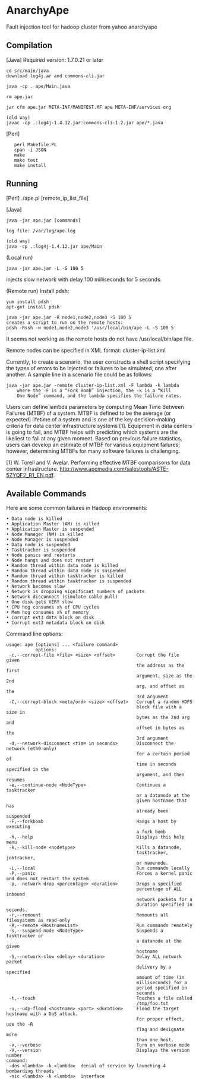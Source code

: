 AnarchyApe
==========

Fault injection tool for hadoop cluster from yahoo anarchyape


Compilation 
-----------
[Java]
Required version: 1.7.0.21 or later
```
cd src/main/java
download log4j.ar and commons-cli.jar

java -cp . ape/Main.java

rm ape.jar

jar cfm ape.jar META-INF/MANIFEST.MF ape META-INF/services org

(old way)
javac -cp .:log4j-1.4.12.jar:commons-cli-1.2.jar ape/*.java
```

[Perl]
```
   perl Makefile.PL
   cpan -i JSON
   make
   make test
   make install
```

Running 
-------
[Perl]
./ape.pl [remote_ip_list_file]

[Java]
```
java -jar ape.jar [commands]

log file: /var/log/ape.log

(old way)
java -cp .:log4j-1.4.12.jar ape/Main
```

(Local run)
```
java -jar ape.jar -L -S 100 5
```
injects slow network with delay 100 milliseconds for 5 seconds.

(Remote run)
Install pdsh:
```
yum install pdsh
apt-get install pdsh

java -jar ape.jar -R node1,node2,node3 -S 100 5
creates a script to run on the remote hosts:
pdsh -Rssh -w node1,node2,node3 '/usr/local/bin/ape -L -S 100 5'
```

It seems not working as the remote hosts do not have /usr/local/bin/ape file.

Remote nodes can be specified in XML format: cluster-ip-list.xml

Currently, to create a scenario, the user constructs a shell
script specifying the types of errors to be injected or failures to be simulated, one after another. A sample line in a
scenario file could be as follows:

```
java -jar ape.jar -remote cluster-ip-list.xml -F lambda -k lambda
	where the -F is a “Fork Bomb” injection, the -k is a “Kill
	One Node” command, and the lambda specifies the failure rates.
```
Users can define lambda parameters by computing Mean
Time Between Failures (MTBF) of a system. MTBF is defined to be the average (or expected) lifetime of a system
and is one of the key decision-making criteria for data center infrastructure systems [1]. Equipment in data centers
is going to fail, and MTBF helps with predicting which systems are the likeliest to fail at any given moment. Based on
previous failure statistics, users can develop an estimate of
MTBF for various equipment failures; however, determining
MTBFs for many software failures is challenging.

[1] W. Torell and V. Avelar. Performing effective MTBF comparisons for data center infrastructure.
http://www.apcmedia.com/salestools/ASTE-5ZYQF2_R1_EN.pdf.

Available Commands 
------------------
Here are some common failures in Hadoop environments:
```
• Data node is killed
• Application Master (AM) is killed
• Application Master is suspended
• Node Manager (NM) is killed
• Node Manager is suspended
• Data node is suspended
• Tasktracker is suspended
• Node panics and restarts
• Node hangs and does not restart
• Random thread within data node is killed
• Random thread within data node is suspended
• Random thread within tasktracker is killed
• Random thread within tasktracker is suspended
• Network becomes slow
• Network is dropping significant numbers of packets
• Network disconnect (simulate cable pull)
• One disk gets VERY slow
• CPU hog consumes x% of CPU cycles
• Mem hog consumes x% of memory
• Corrupt ext3 data block on disk
• Corrupt ext3 metadata block on disk
```
Command line options:
```
usage: ape [options] ... <failure command>
           options:
 -c,--corrupt-file <file> <size> <offset>        Corrupt the file given
                                                 the address as the first
                                                 argument, size as the 2nd
                                                 arg, and offset as the
                                                 3rd argument
 -C,--corrupt-block <meta/ord> <size> <offset>   Corrupt a random HDFS
                                                 block file with a size in
                                                 bytes as the 2nd arg and
                                                 offset in bytes as the
                                                 3rd argument
 -d,--network-disconnect <time in seconds>       Disconnect the network (eth0 only)
                                                 for a certain period of
                                                 time in seconds specified in the
                                                 argument, and then resumes
 -e,--continue-node <NodeType>                   Continues a tasktracker
                                                 or a datanode at the
                                                 given hostname that has
                                                 already been suspended
 -F,--forkbomb                                   Hangs a host by executing
                                                 a fork bomb
 -h,--help                                       Displays this help menu
 -k,--kill-node <nodetype>                       Kills a datanode,
                                                 tasktracker, jobtracker,
                                                 or namenode.
 -L,--local                                      Run commands locally
 -P,--panic                                      Forces a kernel panic and does not restart the system.
 -p,--network-drop <percentage> <duration>       Drops a specified
                                                 percentage of ALL inbound
                                                 network packets for a
                                                 duration specified in seconds.
 -r,--remount                                    Remounts all filesystems as read-only
 -R,--remote <HostnameList>                      Run commands remotely
 -s,--suspend-node <NodeType>                    Suspends a tasktracker or
                                                 a datanode at the given
                                                 hostname
 -S,--network-slow <delay> <duration>            Delay ALL network packet
                                                 delivery by a specified
                                                 amount of time (in
                                                 milliseconds) for a
                                                 period specified in
                                                 seconds
 -t,--touch                                      Touches a file called
                                                 /tmp/foo.tst
 -u,--udp-flood <hostname> <port> <duration>     Flood the target hostname with a DoS attack.
                                                 For proper effect, use the -R
                                                 flag and designate more
                                                 than one host.
 -v,--verbose                                    Turn on verbose mode
 -V,--version                                    Displays the version number
command:
 -dos <lambda> -k <lambda>	denial of service by launching 4 bombarding threads
 -nic <lambda> -k <lambda>	interface
```
